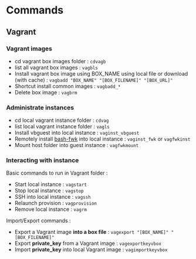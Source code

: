 # Commands

## Vagrant

### Vagrant images

* cd vagrant box images folder : ```cdvagb```
* list all vagrant box images : ```vagbls```
* Install vagrant box image using BOX\_NAME using local file or download (with cache) : ```vagbadd "BOX_NAME" "[BOX_FILENAME]" "[BOX_URL]"```
* Shortcut install common images : ```vagbadd_*```
* Delete box image : ```vagbrm```

### Administrate instances

* cd local vagrant instance folder : ```cdvag```
* list local vagrant instance folder : ```vagls```
* Install vbguest into local instance : ```vaginst_vbguest```
* Remotely install [bash-fwk](https://github.com/frtu/bash-fwk) into local instance : ```vaginst_fwk``` or ```vagfwkinst``` 
* Mount host folder into guest instance : ```vagfwkmount```

### Interacting with instance

Basic commands to run in Vagrant folder :

* Start local instance : ```vagstart```
* Stop local instance : ```vagstop```
* SSH into local instance : ```vagssh```
* Relaunch provision : ```vagprovision ```
* Remove local instance : ```vagrm```

Import/Export commands :

* Export a Vagrant image **into a box file** : ```vagexport "[BOX_NAME]" "[BOX_FILENAME]"```
* Export **private_key** from a Vagrant image  : ```vagexportkeyvbox```
* Import **private_key** into local Vagrant image  : ```vagimportkeyvbox```
